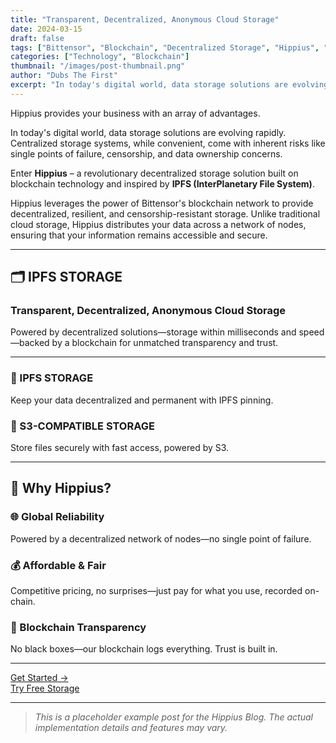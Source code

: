```yaml
---
title: "Transparent, Decentralized, Anonymous Cloud Storage"
date: 2024-03-15
draft: false
tags: ["Bittensor", "Blockchain", "Decentralized Storage", "Hippius", "IPFS"]
categories: ["Technology", "Blockchain"]
thumbnail: "/images/post-thumbnail.png"
author: "Dubs The First"
excerpt: "In today's digital world, data storage solutions are evolving rapidly. Centralized storage systems, while convenient, come with inherent risks like single points of failure, censorship, and data ownership concerns."
---
```


Hippius provides your business with an array of advantages.

In today's digital world, data storage solutions are evolving rapidly. Centralized storage systems, while convenient, come with inherent risks like single points of failure, censorship, and data ownership concerns. 

Enter **Hippius** – a revolutionary decentralized storage solution built on blockchain technology and inspired by **IPFS (InterPlanetary File System)**.

Hippius leverages the power of Bittensor's blockchain network to provide decentralized, resilient, and censorship-resistant storage. Unlike traditional cloud storage, Hippius distributes your data across a network of nodes, ensuring that your information remains accessible and secure.

---

## 🗂️ IPFS STORAGE

### Transparent, Decentralized, Anonymous Cloud Storage

Powered by decentralized solutions—storage within milliseconds and speed—backed by a blockchain for unmatched transparency and trust.

---

### 🔐 IPFS STORAGE
Keep your data decentralized and permanent with IPFS pinning.

### 🧰 S3-COMPATIBLE STORAGE
Store files securely with fast access, powered by S3.

---

## 🚀 Why Hippius?

### 🌐 Global Reliability
Powered by a decentralized network of nodes—no single point of failure.

### 💰 Affordable & Fair
Competitive pricing, no surprises—just pay for what you use, recorded on-chain.

### 🔗 Blockchain Transparency
No black boxes—our blockchain logs everything. Trust is built in.

---

[Get Started →](#)  
[Try Free Storage](#)

---

> *This is a placeholder example post for the Hippius Blog. The actual implementation details and features may vary.*
